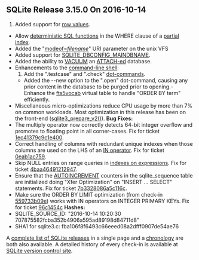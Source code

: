 ## SQLite Release 3\.15\.0 On 2016\-10\-14

1. Added support for [row values](../rowvalue.html).
- Allow [deterministic SQL functions](../deterministic.html) in the WHERE clause of a [partial index](../partialindex.html).
- Added the "[modeof\=*filename*](../uri.html#urimodeof)" URI parameter on the unix VFS
- Added support for [SQLITE\_DBCONFIG\_MAINDBNAME](../c3ref/c_dbconfig_defensive.html#sqlitedbconfigmaindbname).
- Added the ability to [VACUUM](../lang_vacuum.html) an [ATTACH\-ed](../lang_attach.html) database.
- Enhancements to the [command\-line shell](../cli.html):
	1. Add the ".testcase" and ".check" [dot\-commands](../cli.html#dotcmd).
	 - Added the \-\-new option to the ".open" dot\-command, causing
	 any prior content in the database to be purged prior to
	 opening.- Enhance the [fts5vocab](../fts5.html#the_fts5vocab_virtual_table_module) virtual table to handle "ORDER BY term" efficiently.
- Miscellaneous micro\-optimizations reduce CPU usage by more than 7%
 on common workloads. Most optimization in this release has been on the
 front\-end ([sqlite3\_prepare\_v2()](../c3ref/prepare.html)).
**Bug Fixes:**
- The multiply operator now correctly detects 64\-bit integer overflow
 and promotes to floating point in all corner\-cases. Fix for ticket
 [1ec41379c9c1e400](https://www.sqlite.org/src/info/1ec41379c9c1e400).
- Correct handling of columns with redundant unique indexes when those
 columns are used on the LHS of an [IN operator](../lang_expr.html#in_op). Fix for ticket
 [0eab1ac759](https://www.sqlite.org/src/info/0eab1ac759).
- Skip NULL entries on range queries in [indexes on expressions](../expridx.html).
 Fix for ticket
 [4baa46491212947](https://www.sqlite.org/src/tktview/4baa46491212947).
- Ensure that the [AUTOINCREMENT](../autoinc.html) counters in the sqlite\_sequence
 table are initialized doing "Xfer Optimization" on "INSERT ... SELECT"
 statements. Fix for ticket
 [7b3328086a5c116c](https://www.sqlite.org/src/info/7b3328086a5c116c).
- Make sure the ORDER BY LIMIT optimization
 (from check\-in [559733b09e](https://www.sqlite.org/src/info/559733b09e9630fa))
 works with IN operators on INTEGER PRIMARY KEYs. Fix for ticket
 [96c1454c](https://www.sqlite.org/src/info/96c1454cbfd9509)
**Hashes:**
- SQLITE\_SOURCE\_ID: "2016\-10\-14 10:20:30 707875582fcba352b4906a595ad89198d84711d8"
- SHA1 for sqlite3\.c: fba106f8f6493c66eeed08a2dfff0907de54ae76



A [complete list of SQLite releases](../changes.html)
 in a single page and a [chronology](../chronology.html) are both also available.
 A detailed history of every
 check\-in is available at
 [SQLite version control site](https://www.sqlite.org/src/timeline).


